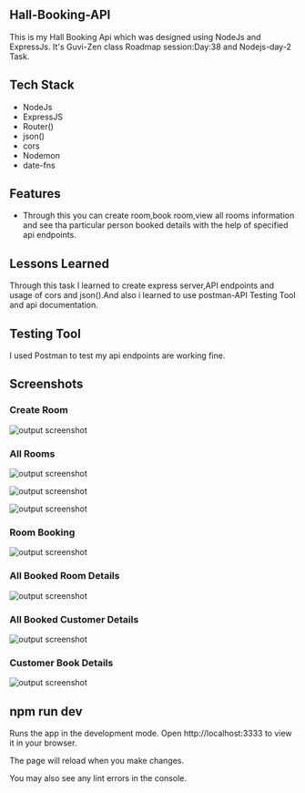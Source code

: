 ## Hall-Booking-API

This is my Hall Booking Api which was designed using NodeJs and ExpressJs. It's Guvi-Zen class Roadmap session:Day:38 and Nodejs-day-2 Task.

## Tech Stack

- NodeJs
- ExpressJS
- Router()
- json()
- cors
- Nodemon
- date-fns

## Features
- Through this you can create room,book room,view all rooms information and see tha particular person booked details with the help of specified api endpoints.

## Lessons Learned

Through this task I learned to create express server,API endpoints and usage of cors and json().And also i learned to use postman-API Testing Tool and api documentation.

## Testing Tool

I used Postman to test my api endpoints are working fine.

## Screenshots

### Create Room

![output screenshot](./images/createRoom.png)


### All Rooms

![output screenshot](./images/allRooms-1.png)

![output screenshot](./images/allRooms-2.png)

![output screenshot](./images/allRooms-3.png)

### Room Booking

![output screenshot](./images/roomBooking.png)

### All Booked Room Details

![output screenshot](./images/allBookedRoomDetails.png)

### All Booked Customer Details

![output screenshot](./images/allBookedCustomerDetails.png)


### Customer Book Details

![output screenshot](./images/customerBookDetails.png)


## npm run dev

Runs the app in the development mode.
Open http://localhost:3333 to view it in your browser.

The page will reload when you make changes.

You may also see any lint errors in the console.






